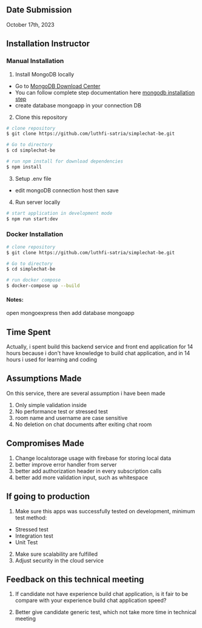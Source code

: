 ## Date Submission
October 17th, 2023

## Installation Instructor

### Manual Installation

1. Install MongoDB locally
  - Go to [MongoDB Download Center](https://www.mongodb.com/download-center/community)
  - You can follow complete step documentation here [mongodb installation step](https://www.geeksforgeeks.org/how-to-install-mongodb-on-windows/)
  - create database mongoapp in your connection DB

2.  Clone this repository

```bash
# clone repository
$ git clone https://github.com/luthfi-satria/simplechat-be.git

# Go to directory
$ cd simplechat-be

# run npm install for download dependencies
$ npm install
  ```
3. Setup .env file  
  - edit mongoDB connection host then save

4. Run server locally

```bash
# start application in development mode
$ npm run start:dev
```


### Docker Installation
```bash
# clone repository
$ git clone https://github.com/luthfi-satria/simplechat-be.git

# Go to directory
$ cd simplechat-be

# run docker compose
$ docker-compose up --build
```

#### Notes:
open mongoexpress then add database mongoapp

## Time Spent
Actually, i spent build this backend service and front end application for 14 hours because i don't have knowledge to build chat application, and in 14 hours i used for learning and coding

## Assumptions Made

On this service, there are several assumption i have been made

1. Only simple validation inside
2. No performance test or stressed test
3. room name and username are case sensitive
4. No deletion on chat documents after exiting chat room

## Compromises Made
1. Change localstorage usage with firebase for storing local data
2. better improve error handler from server
3. better add authorization header in every subscription calls
3. better add more validation input, such as whitespace

## If going to production
1. Make sure this apps was successfully tested on development, minimum test method:
  - Stressed test
  - Integration test
  - Unit Test

2. Make sure scalability are fulfilled
3. Adjust security in the cloud service


## Feedback on this technical meeting
1. If candidate not have experience build chat application, 
  is it fair to be compare with your experience build chat application speed?

2. Better give candidate generic test, which not take more time in technical meeting
